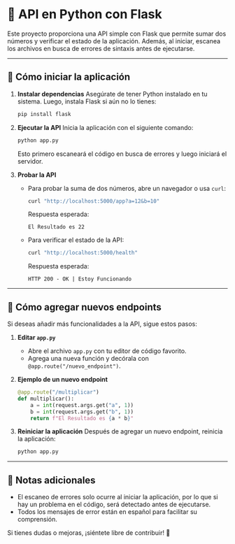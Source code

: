 # 📌 API en Python con Flask

Este proyecto proporciona una API simple con Flask que permite sumar dos números y verificar el estado de la aplicación. Además, al iniciar, escanea los archivos en busca de errores de sintaxis antes de ejecutarse.

---

## 🚀 Cómo iniciar la aplicación

1. **Instalar dependencias**
   Asegúrate de tener Python instalado en tu sistema. Luego, instala Flask si aún no lo tienes:
   ```bash
   pip install flask
   ```

2. **Ejecutar la API**
   Inicia la aplicación con el siguiente comando:
   ```bash
   python app.py
   ```
   Esto primero escaneará el código en busca de errores y luego iniciará el servidor.

3. **Probar la API**
   - Para probar la suma de dos números, abre un navegador o usa `curl`:
     ```bash
     curl "http://localhost:5000/app?a=12&b=10"
     ```
     Respuesta esperada:
     ```
     El Resultado es 22
     ```
   - Para verificar el estado de la API:
     ```bash
     curl "http://localhost:5000/health"
     ```
     Respuesta esperada:
     ```
     HTTP 200 - OK | Estoy Funcionando
     ```

---

## 🔄 Cómo agregar nuevos endpoints

Si deseas añadir más funcionalidades a la API, sigue estos pasos:

1. **Editar `app.py`**
   - Abre el archivo `app.py` con tu editor de código favorito.
   - Agrega una nueva función y decórala con `@app.route("/nuevo_endpoint")`.

2. **Ejemplo de un nuevo endpoint**
   ```python
   @app.route("/multiplicar")
   def multiplicar():
       a = int(request.args.get("a", 1))
       b = int(request.args.get("b", 1))
       return f"El Resultado es {a * b}"
   ```

3. **Reiniciar la aplicación**
   Después de agregar un nuevo endpoint, reinicia la aplicación:
   ```bash
   python app.py
   ```

---

## 📌 Notas adicionales

- El escaneo de errores solo ocurre al iniciar la aplicación, por lo que si hay un problema en el código, será detectado antes de ejecutarse.
- Todos los mensajes de error están en español para facilitar su comprensión.

Si tienes dudas o mejoras, ¡siéntete libre de contribuir! 🚀

